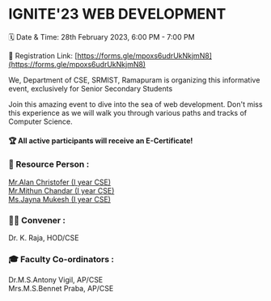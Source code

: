 # IGNITE'23  WEB DEVELOPMENT

🗓️ Date & Time:
28th February 2023, 6:00 PM - 7:00 PM

📝 Registration Link:
[https://forms.gle/mpoxs6udrUkNkjmN8](https://forms.gle/mpoxs6udrUkNkjmN8)

We, Department of CSE, SRMIST, Ramapuram is organizing this informative event, exclusively for Senior Secondary Students

Join this amazing event to dive into the sea of  web development. Don't miss this experience as we will walk you through various paths and tracks of Computer Science. 

#### 🏆 All active participants will receive an E-Certificate!


### 🚀 Resource Person :  
[Mr.Alan Christofer (I year CSE)](https://github.com/Webxspark)  
[Mr.Mithun Chandar (I year CSE)](https://github.com/fanofelon)  
[Ms.Jayna Mukesh (I year CSE)](https://github.com/JaynaMukesh) 

### 👨‍🏫 Convener :  
Dr. K. Raja, HOD/CSE

### 🎓 Faculty Co-ordinators :  
Dr.M.S.Antony Vigil, AP/CSE  
Mrs.M.S.Bennet Praba, AP/CSE  
